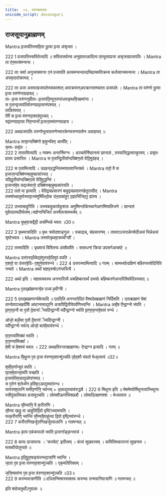 ```yaml
---
title:  ०४, वरुणप्रघासाः
unicode_script: devanagari
---
```

 ## राजसूयानुब्राह्मणम्

 Mantra
 प्र॒जाप॑तिस्सवि॒ता भू॒त्वा प्र॒जा अ॑सृजत ।  

222
1 प्रजापतिस्सवितेत्यादि ॥ सवितासर्वस्य अनुज्ञाताआदित्य एवभूत्वाप्रजा असृजतप्रजापतिः ।
Mantra
ता ए॑न॒मत्य॑मन्यन्त ।  

222
ताः सर्वा अनुजायमानाः एनं प्रजापतिं अत्यमन्यन्ततदभिप्रायमतिक्रम्य कर्तव्यान्यमन्यन्त ।
Mantra
ता अ॑स्मा॒दपा᳚क्रामन्न् ।  

222
ताः प्रजा अस्मात्प्रजापतेस्सकाशात् अपाक्रामन्अपक्रान्ताश्चततः प्रजापतेः ।
Mantra
ता वरु॑णो भू॒त्वा प्र॒जा वरु॑णेनाग्राहयत् ।  
ताᳶ प्र॒जा वरु॑णगृहीताᳶ प्र॒जाप॑ति॒म्पुन॒रुपा॑धावन्ना॒थमि॒च्छमा॑नाः ।  
स ए॒तान्प्र॒जाप॑तिर्वरुणप्रघा॒सान॑पश्यत् ।  
तान्निर॑वपत् ।  
तैर्वै स प्र॒जा व॑रुणपा॒शाद॑मुञ्चत् ।  
यद्व॑रुणप्रघा॒सा नि॑रु॒प्यन्ते᳚ प्र॒जाना॒मव॑रुणग्राहाय ।  

222
अथप्रजापतिः वरुणोभूत्वावरुणेनवारकेणवरुणपाशेन अग्राहयत् ॥

Mantra
तासा॒न्दख्षि॑णो बा॒हुर्न्य॑क्न॒ आसी᳚त् ।  
स॒व्यᳶ प्रसृ॑तः ।  
222
2 तासामित्यादि ॥ न्यक्नः अन्तर्निमग्नः । अञ्चतेर्निष्ठानत्वं छान्दसं , तस्यासिद्धत्वात्कुत्वम् । प्रसृतः प्रततः प्रसारितः ।
Mantra
स ए॒तान्द्वि॒तीया᳚न्दख्षिण॒तो वेदि॒मुद॑हन्न् ।  

222
स एतामित्यादि । उदहन्उद्धन्तिस्मघातवानित्यर्थः ।
Mantra
ततो॒ वै स प्र॒जाना॒न्दख्षि॑णम्बा॒हुम्प्रासा॑रयत् ।  
यद्द्वि॒तीया᳚न्दख्षिण॒तो वेदि॑मु॒द्धन्ति॑ ।  
प्र॒जाना॑मे॒व तद्यज॑मानो॒ दख्षि॑णम्बा॒हुम्प्रसा॑रयति ।  
222
ततो वा इत्यादि  । वेदिद्वयप्रसारणं बाहुद्वयप्रसारणहेतुरासीत् ।
Mantra
तस्मा᳚च्चातुर्मास्यया॒ज्य॑मुष्मिँ॑ल्लो॒क उ॑भ॒याबा॑हुर् य॒ज्ञाभि॑जित॒ꣵ॒ ह्य॑स्य ।  

222
उभयाबाहुरिति  । उभयबाहुकार्यकुशलः अमुष्मिन्लोकेस्थानेआगमिष्यतिजने । छान्दसं पूर्वपदस्यदीर्घत्वम्।यज्ञेनाभिजितं अस्यैतत्सामर्थ्यम् ॥

Mantra
पृ॒थ॒मा॒त्राद्वैदी॒ अस॑म्भिन्ने भवतः ॥30॥  

222
3 पृथमात्रादिति  ॥ पृथः त्रयोदशाङ्गुलः । पचाद्यच्, संप्रसारणम् । तावताऽन्तराळेनवेदीअसं भिन्नेअसं सृष्टेभवतः ।
Mantra
तस्मा᳚त्पृथमा॒त्रव्व्यँꣳसौ᳚ ।  

222
तस्मादिति  । पृथमात्रं विश्लिप्य अंसौवर्तेते । ससाधनां क्रियां उपसर्गआचष्टे ॥

Mantra
उत्त॑रस्याँ॒व्वेद्या॑मुत्तरवे॒दिमुप॑ वपति ।  
प॒शवो॒ वा उ॑त्तरवे॒दिᳶ प॒शूने॒वाव॑रुन्धे ।
222
4 उत्तरस्यामित्यादि ॥ गतम् । सामर्थ्यात्दक्षिणं बहिरुत्तरवेदिरिति गम्यते ।
Mantra
अथो॑ यज्ञप॒रुषोऽन॑न्तरित्यै ।  

222
अथो  इति । यज्ञावयवस्य अनन्तरित्यै अबहिष्कारार्थं उभयोः बहिष्करणेअन्तरितैववेदिस्स्यात् ॥

Mantra
ए॒तद्ब्रा᳚ह्मणान्ये॒व पञ्च॑ ह॒वीꣳषि॑ ।  

222
5  एतद्ब्राह्मणान्येवेत्यादि ॥  एतदिति अनन्तरोदितं वैश्वदेवब्राह्मणं निर्दिशति ।  एतत्ब्राह्मणं येषां तान्येवपञ्चहवींषि अष्टानामाद्यानि अत्रापिद्वितीयेपर्वणिभवन्ति ।
Mantra
अथै॒ष ऐ᳚न्द्रा॒ग्नो भ॑वति ।  
प्रा॒णा॒पा॒नौ वा ए॒तौ दे॒वाना᳚ँय्यदि॑न्द्रा॒ग्नी
यदै᳚न्द्रा॒ग्नो भव॑ति प्रा॒णा॒पा॒नावे॒वाव॑ रुन्धे ।

ओजो॒ बलँ॒व्वा ए॒तौ दै॒वाना᳚ँय्यदि॑न्द्रा॒ग्नी ।  
यदै᳚न्द्रा॒ग्नो भव॑त्य्
ओजो॒ बल॑मे॒वाव॑रुन्धे ।  

मा॒रु॒त्या॑मिख्षा॑ भवति ।  
वा॒रु॒ण्या॑मिख्षा᳚ ।  
मे॒षी च॑ मे॒षश्च॑ भवतः ।
222
अथहविरन्तरब्राह्मणम्- ऐन्द्राग्न इत्यादि  । गतम् ॥

Mantra
मि॒थु॒ना ए॒व प्र॒जा व॑रुणपा॒शान्मु॑ञ्चति लो॒म॒शौ भ॑वतो मेध्य॒त्वाय॑ ॥32॥  

श॒मी॒प॒र्णान्युप॑ वपति ।  
घा॒समे॒वाभ्या॒मपि॑ यच्छति ।  
प्र॒जाप॑तिम॒न्नाद्य॒न्नोपा॑नमत् ।  
स ए॒तेन॑ श॒तेध्मे॑न ह॒विषा॒ऽन्नाद्य॒मवा॑रुन्ध ।  
यत्प॑रश्श॒तानि॑ शमीप॒र्णानि॒ भव॑न्त्य् +
अ॒न्नाद्य॒स्याव॑रुद्ध्यै ।
222
6 मिथुना इति ॥ मेषमेष्योर्मिथुनत्वात्भिथुनाः स्त्रीपुंसात्मिकाः प्रजामुञ्चति । लोमशौऊर्णाभिश्छन्नौ । लोमादिलक्षणश्शः । मेध्यत्वाय ॥

Mantra
सौ॒म्यानि॒ वै क॒रीरा॑णि ।  
सौ॒म्या खलु॒ वा आहु॑तिर्दि॒वो वृष्टि॑ञ्च्यावयति ।  
यत्क॒रीरा॑णि॒ भव॑न्ति  सौ॒म्ययै॒वाहु॑त्या दि॒वो वृष्टि॒मव॑रुन्धे ।  
222
7 करीराणिखर्जूराणिखर्जूरफलानि ॥ गतमन्यत् ॥

Mantra
का॒य एक॑कपालो भवति  प्र॒जाना᳚ङ्क॒न्त्वाय॑ ।  

222
8 कायः प्राजापत्यः । 'कस्येत्' इतीत्वम् । कंत्वं सुखवत्त्वम् । कमितिमकारान्तं सुखनाम । मत्वर्थीयोलुप्यते ॥

Mantra
प्र॒ति॒पू॒रु॒षङ्क॑रम्भपा॒त्राणि॑ भवन्ति ।  
जा॒ता ए॒व प्र॒जा व॑रुणपा॒शान्मु॑ञ्चति ।  एक॒मति॑रिक्तम् ।  

ज॒नि॒ष्यमा॑णा ए॒व प्र॒जा व॑रुणपा॒शान्मु॑ञ्चति ॥33॥  
222
9 करम्भपात्राणीति ॥ दधिसन्मिश्रास्सक्तवः करम्भाः तन्मयानिपात्राणि ॥ गतमन्यत् ॥

 इति षष्ठेचतुर्थोऽनुवाकः ॥  
